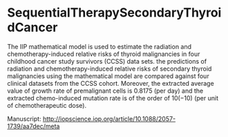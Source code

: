 # SequentialTherapySecondaryThyroidCancer
The IIP mathematical model is used to estimate the radiation and chemotherapy-induced 
relative risks of thyroid malignancies in four childhood cancer study survivors (CCSS) data sets. the predictions 
of radiation and chemotherapy-induced relative risks of secondary thyroid malignancies using the mathematical model 
are compared against four clinical datasets from the CCSS cohort. Moreover, the extracted average value of growth 
rate of premalignant cells is 0.8175 (per day) and the extracted chemo-induced mutation rate is of the order of 
10(−10) (per unit of chemotherapeutic dose).

Manuscript: http://iopscience.iop.org/article/10.1088/2057-1739/aa7dec/meta 
